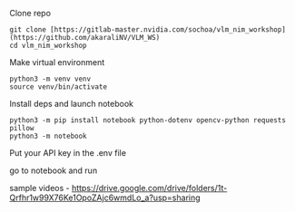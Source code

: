 

Clone repo 
```
git clone [https://gitlab-master.nvidia.com/sochoa/vlm_nim_workshop](https://github.com/akaraliNV/VLM_WS)
cd vlm_nim_workshop 
```


Make virtual environment 
```
python3 -m venv venv 
source venv/bin/activate
```

Install deps and launch notebook 
```
python3 -m pip install notebook python-dotenv opencv-python requests pillow 
python3 -m notebook 
```

Put your API key in the .env file 

go to notebook and run 


sample videos - https://drive.google.com/drive/folders/1t-Qrfhr1w99X76Ke1OpoZAjc6wmdLo_a?usp=sharing
